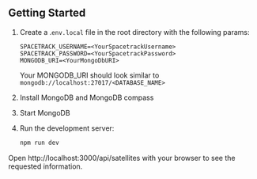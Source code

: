 ## Getting Started
1. Create a .`env.local` file in the root directory with the following params:
    ```
    SPACETRACK_USERNAME=<YourSpacetrackUsername>
    SPACETRACK_PASSWORD=<YourSpacetrackPassword>
    MONGODB_URI=<YourMongoDbURI>
    ```
    Your MONGODB_URI should look similar to `mongodb://localhost:27017/<DATABASE_NAME>`
2. Install MongoDB and MongoDB compass
3. Start MongoDB

4. Run the development server:
    ```bash
    npm run dev
    ```

Open http://localhost:3000/api/satellites with your browser to see the requested information.
